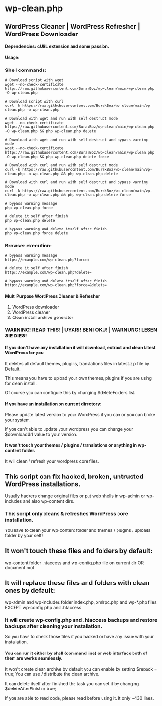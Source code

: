 # wp-clean.php
## WordPress Cleaner | WordPress Refresher | WordPress Downloader

#### Dependencies: cURL extension and some passion.

#### Usage:

### Shell commands:
````
# Download script with wget
wget --no-check-certificate https://raw.githubusercontent.com/BurakBoz/wp-clean/main/wp-clean.php -O wp-clean.php

# Download script with curl
curl -k https://raw.githubusercontent.com/BurakBoz/wp-clean/main/wp-clean.php -o wp-clean.php

# Download with wget and run with self destruct mode
wget --no-check-certificate https://raw.githubusercontent.com/BurakBoz/wp-clean/main/wp-clean.php -O wp-clean.php && php wp-clean.php delete

# Download with wget and run with self destruct and bypass warning mode
wget --no-check-certificate https://raw.githubusercontent.com/BurakBoz/wp-clean/main/wp-clean.php -O wp-clean.php && php wp-clean.php delete force

# Download with curl and run with self destruct mode
curl -k https://raw.githubusercontent.com/BurakBoz/wp-clean/main/wp-clean.php -o wp-clean.php && php wp-clean.php delete

# Download with curl and run with self destruct and bypass warning mode
curl -k https://raw.githubusercontent.com/BurakBoz/wp-clean/main/wp-clean.php -o wp-clean.php && php wp-clean.php delete force

# bypass warning message
php wp-clean.php force

# delete it self after finish
php wp-clean.php delete

# bypass warning and delete itself after finish
php wp-clean.php force delete
````

### Browser execution:
````
# bypass warning message
https://example.com/wp-clean.php?force=

# delete it self after finish
https://example.com/wp-clean.php?delete=

# bypass warning and delete itself after finish
https://example.com/wp-clean.php?force=&delete=
````

#### Multi Purpose WordPress Cleaner & Refresher
1. WordPress downloader
2. WordPress cleaner
3. Clean install archive generator


### WARNING! READ THIS! | UYARI! BENI OKU! | WARNUNG! LESEN SIE DIES!
#### If you don't have any installation it will download, extract and clean latest WordPress for you.

It deletes all default themes, plugins, translations files in latest.zip file by Default.

This means you have to upload your own themes, plugins if you are using for clean install.

Of course you can configure this by changing $deleteFolders list.


#### If you have an installation on current directory:
Please update latest version to your WordPress if you can or you can broke your system.

If you can't able to update your wordpress you can change your $downloadUrl value to your version.

#### It won't touch your themes / plugins / translations or anything in wp-content folder.
It will clean / refresh your wordpress core files.

## This script can fix hacked, broken, untrusted WordPress installations.

Usually hackers change original files or put web shells in wp-admin or wp-includes and also wp-content dirs.
### This script only cleans & refreshes WordPress core installation.

You have to clean your wp-content folder and themes / plugins / uploads folder by your self!
## It won't touch these files and folders by default:
wp-content folder .htaccess and wp-config.php file on current dir OR document root

## It will replace these files and folders with clean ones by default:
wp-admin and wp-includes folder
index.php, xmlrpc.php and wp-*.php files EXCEPT wp-config.php and .htaccess

### It will create wp-config.php and .htaccess backups and restore backups after cleaning your installation.
So you have to check those files if you hacked or have any issue with your installation.

#### You can run it either by shell (command line) or web interface both of them are works seamlessly.

It won't create clean archive by default you can enable by setting $repack = true;
You can use / distribute the clean archive.

It can delete itself after finished the task you can set it by changing $deleteAfterFinish = true;

If you are able to read code, please read before using it. It only ~430 lines.

